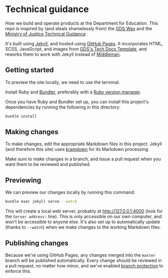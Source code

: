 # Technical guidance

How we build and operate products at the Department for Education. This repo
is inspired by (and steals shamelessly from) the [GDS Way](https://gds-way.cloudapps.digital) and the 
[Ministry of Justice Technical Guidance](https://ministryofjustice.github.io/technical-guidance/#moj-technical-guidance)
.

It's built using [Jekyll][], and hosted using [GitHub Pages][]. It
incorporates HTML, SCSS, JavaScript, and images from [GDS's Tech Docs
Template][tech-docs-template], and reworks them to work with Jekyll
instead of [Middleman][].

[gds-way]: https://github.com/alphagov/gds-way
[Jekyll]: https://jekyllrb.com
[GitHub Pages]: https://pages.github.com
[tech-docs-template]: https://github.com/alphagov/tech-docs-template
[Middleman]: https://middlemanapp.com

## Getting started

To preview the site locally, we need to use the terminal.

Install Ruby and [Bundler][bundler], preferably with a [Ruby version
manager][rvm].

[rvm]: https://www.ruby-lang.org/en/documentation/installation/#managers
[bundler]: http://bundler.io/

Once you have Ruby and Bundler set up, you can install this project's
dependencies by running the following in this directory:

```bash
bundle install
```

## Making changes

To make changes, edit the appropriate Markdown files in this project.
Jekyll (and therefore this site) uses [kramdown][] for its Markdown
processing.

Make sure to make changes in a branch, and issue a pull request when
you want them to be reviewed and published.

[kramdown]: https://kramdown.gettalong.org/syntax.html

## Previewing

We can preview our changes locally by running this command:

```bash
bundle exec jekyll serve --watch
```

This will create a local web server, probably at http://127.0.0.1:4000
(look for the `Server address:` line). This is only accessible on our
own computer, and won't be accessible to anyone else. It's also set up
to automatically update (thanks to `--watch`) when we make changes to
the working Markdown files.

## Publishing changes

Because we're using GitHub Pages, any changes merged into the `master`
branch will be published automatically. Every change should be reviewed
in a pull request, no matter how minor, and we've enabled [branch
protection][] to enforce this.

[branch protection]: https://help.github.com/articles/about-protected-branches/
